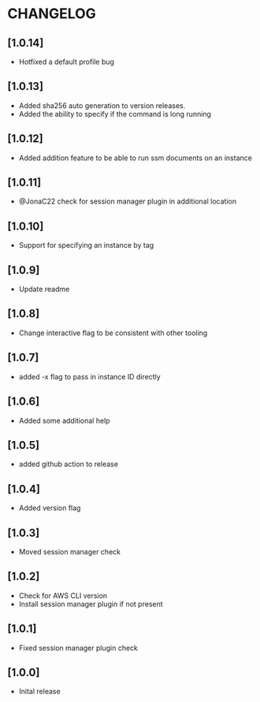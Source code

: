 # CHANGELOG

## [1.0.14]

- Hotfixed a default profile bug

## [1.0.13]

- Added sha256 auto generation to version releases. 
- Added the ability to specify if the command is long running

## [1.0.12]

- Added addition feature to be able to run ssm documents on an instance

## [1.0.11]

- @JonaC22 check for session manager plugin in additional location

## [1.0.10]

- Support for specifying an instance by tag

## [1.0.9]

- Update readme

## [1.0.8]

- Change interactive flag to be consistent with other tooling

## [1.0.7]

- added -x flag to pass in instance ID directly

## [1.0.6]

- Added some additional help

## [1.0.5]

- added github action to release

## [1.0.4]

- Added version flag

## [1.0.3]

- Moved session manager check

## [1.0.2]

- Check for AWS CLI version
- Install session manager plugin if not present

## [1.0.1]

- Fixed session manager plugin check

## [1.0.0]

- Inital release
